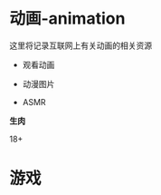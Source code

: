 # 动画-animation

这里将记录互联网上有关动画的相关资源

- 观看动画

[Omofun]: https://omofun.tv/Omofun	"omofun链接"



[age动漫]: https://www.agemys.com/
[zzzfun]: http://www.zzzfun.com/

- 动漫图片

[danbooru]: https://danbooru.donmai.us/
[yande]: https://yande.re/post
[tbib]: https://tbib.org/index.php?page=post&amp;amp;s=list&amp;amp;pid=0

- ASMR

[Kikoeru]: https://www.asmr.one/works

**生肉**

[comic-valkyrie]: https://www.comic-valkyrie.com/
[shonenmagazine]: https://pocket.shonenmagazine.com/

18+

[禁漫天堂]: https://jmcomic.bet/
[nhentai]: https://nhentai.net/


# 游戏

[2DFan]: https://galge.fun/	"老牌galgame游戏测评网站"

